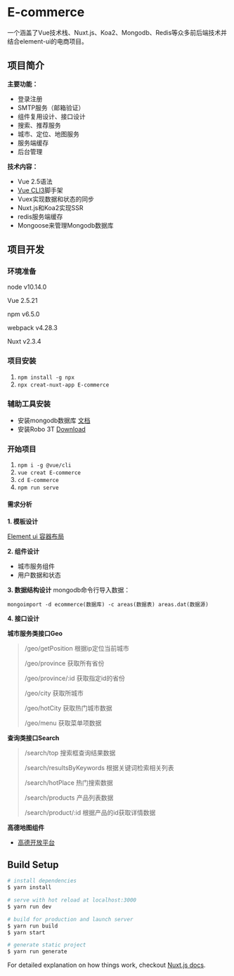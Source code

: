 # E-commerce

一个涵盖了Vue技术栈、Nuxt.js、Koa2、Mongodb、Redis等众多前后端技术并结合element-ui的电商项目。

## 项目简介
**主要功能：**

- 登录注册
- SMTP服务（邮箱验证）
- 组件复用设计、接口设计
- 搜索、推荐服务
- 城市、定位、地图服务
- 服务端缓存
- 后台管理

**技术内容：**

- Vue 2.5语法
- [Vue CLI3](https://cli.vuejs.org/zh/)脚手架
- Vuex实现数据和状态的同步
- Nuxt.js和Koa2实现SSR
- redis服务端缓存
- Mongoose来管理Mongodb数据库

## 项目开发

### 环境准备

node v10.14.0

Vue 2.5.21

npm v6.5.0

webpack v4.28.3

Nuxt v2.3.4

### 项目安装

1. `npm install -g npx`
2. `npx creat-nuxt-app E-commerce`

### 辅助工具安装

- 安装mongodb数据库 [文档](https://mongoose.shujuwajue.com/guide/models.html)
- 安装Robo 3T [Download](https://robomongo.org/download)

### 开始项目

1.  `npm i -g @vue/cli`
2. `vue creat E-commerce`
3. `cd E-commerce `
4. `npm run serve`

#### 需求分析

**1. 模板设计**

[Element ui 容器布局](http://element-cn.eleme.io/#/zh-CN/component/container)

**2. 组件设计** 

- 城市服务组件
- 用户数据和状态

**3. 数据结构设计**
mongodb命令行导入数据：

`mongoimport -d ecommerce(数据库) -c areas(数据表) areas.dat(数据源)`

**4. 接口设计**

**城市服务类接口Geo**

> /geo/getPosition		根据ip定位当前城市
>
> /geo/province		获取所有省份
>
> /geo/province/:id		获取指定id的省份
>
> /geo/city			获取所城市
>
> /geo/hotCity			获取热门城市数据
>
> /geo/menu			获取菜单项数据

**查询类接口Search**

> /search/top					搜索框查询结果数据
>
> /search/resultsByKeywords	根据关键词检索相关列表
>
> /search/hotPlace				热门搜索数据
>
> /search/products				产品列表数据
>
> /search/product/:id			根据产品的id获取详情数据

**高德地图组件**

- [高德开放平台](https://lbs.amap.com/api/javascript-api/guide/abc/prepare)

## Build Setup

```bash
# install dependencies
$ yarn install

# serve with hot reload at localhost:3000
$ yarn run dev

# build for production and launch server
$ yarn run build
$ yarn start

# generate static project
$ yarn run generate
```

For detailed explanation on how things work, checkout [Nuxt.js docs](https://nuxtjs.org).